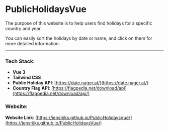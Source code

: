 # PublicHolidaysVue

The purpose of this website is to help users find holidays for a specific country and year.

You can easily sort the holidays by date or name, and click on them for more detailed information.

---

### Tech Stack:

- **Vue 3**
- **Tailwind CSS**
- **Public Holiday API**: [https://date.nager.at/](https://date.nager.at/)
- **Country Flag API**: [https://flagpedia.net/download/api](https://flagpedia.net/download/api/)

### Website:
**Website Link**: [https://jensrijks.github.io/PublicHolidaysVue/](https://jensrijks.github.io/PublicHolidaysVue/)
